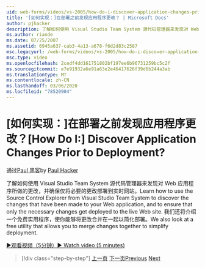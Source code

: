 ```yaml
---
uid: web-forms/videos/vs-2005/how-do-i-discover-application-changes-prior-to-deployment
title: '[如何实现：]在部署之前发现应用程序更改？ | Microsoft Docs'
author: pjhacker
description: 了解如何使用 Visual Studio Team System 源代码管理器来发现对 Web 应用程序所做的更改，以及 ensur
ms.author: riande
ms.date: 07/25/2007
ms.assetid: 6945a637-cab3-4a13-a678-f6d2d83c2587
msc.legacyurl: /web-forms/videos/vs-2005/how-do-i-discover-application-changes-prior-to-deployment
msc.type: video
ms.openlocfilehash: 2cedf4dd161751802bf197ee6b96731259bc5c2f
ms.sourcegitcommit: e7e91932a6e91a63e2e46417626f39d6b244a3ab
ms.translationtype: MT
ms.contentlocale: zh-CN
ms.lasthandoff: 03/06/2020
ms.locfileid: "78520904"
---
```

# <a name="how-do-i-discover-application-changes-prior-to-deployment"></a><span data-ttu-id="e8033-104">[如何实现：]在部署之前发现应用程序更改？</span><span class="sxs-lookup"><span data-stu-id="e8033-104">[How Do I:] Discover Application Changes Prior to Deployment?</span></span>

<span data-ttu-id="e8033-105">通过[Paul 黑客](https://github.com/pjhacker)</span><span class="sxs-lookup"><span data-stu-id="e8033-105">by [Paul Hacker](https://github.com/pjhacker)</span></span>

<span data-ttu-id="e8033-106">了解如何使用 Visual Studio Team System 源代码管理器来发现对 Web 应用程序所做的更改，并确保仅将必要的更改部署到实时网站。</span><span class="sxs-lookup"><span data-stu-id="e8033-106">Learn how to use the Source Control Explorer from Visual Studio Team System to discover the changes that have been made to your Web application, and to ensure that only the necessary changes get deployed to the live Web site.</span></span> <span data-ttu-id="e8033-107">我们还将介绍一个免费实用程序，使你能够将更改合并在一起以简化部署。</span><span class="sxs-lookup"><span data-stu-id="e8033-107">We also look at a free utility that allows you to merge changes together to simplify deployment.</span></span>

[<span data-ttu-id="e8033-108">&#9654;观看视频（5分钟）</span><span class="sxs-lookup"><span data-stu-id="e8033-108">&#9654; Watch video (5 minutes)</span></span>](https://channel9.msdn.com/Blogs/ASP-NET-Site-Videos/how-do-i-discover-application-changes-prior-to-deployment)

> [!div class="step-by-step"]
> <span data-ttu-id="e8033-109">[上一页](how-do-i-publish-and-analyze-test-results.md)
> [下一页](how-do-i-implement-continuous-integration-with-team-foundation.md)</span><span class="sxs-lookup"><span data-stu-id="e8033-109">[Previous](how-do-i-publish-and-analyze-test-results.md)
[Next](how-do-i-implement-continuous-integration-with-team-foundation.md)</span></span>
